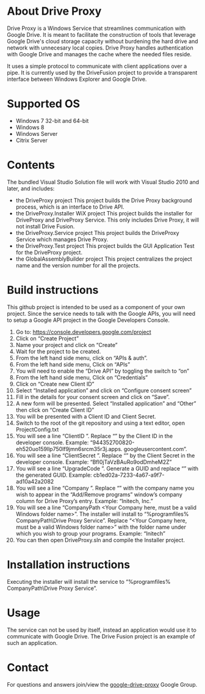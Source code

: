 # About Drive Proxy

Drive Proxy is a Windows Service that streamlines communication with Google
Drive. It is meant to facilitate the construction of tools that leverage Google
Drive's cloud storage capacity without burdening the hard drive and network with
unnecesary local copies. Drive Proxy handles authentication with Google Drive
and manages the cache where the needed files reside.

It uses a simple protocol to communicate with client applications over a pipe.
It is currently used by the DriveFusion project to provide a transparent
interface between Windows Explorer and Google Drive.

# Supported OS

- Windows 7 32-bit and 64-bit
- Windows 8
- Windows Server
- Citrix Server

# Contents

The bundled Visual Studio Solution file will work with Visual Studio 2010 and
later, and includes:
- the DriveProxy project
  This project builds the Drive Proxy background process, which is an interface
  to Drive API.
- the DriveProxy.Installer WiX project
  This project builds the installer for DriveProxy and DriveProxy Service. This
  only includes Drive Proxy, it will not install Drive Fusion.
- the DriveProxy.Service project
  This project builds the DriveProxy Service which manages Drive Proxy.
- the DriveProxy.Test project
  This project builds the GUI Application Test for the DriveProxy project.
- the GlobalAssemblyBuilder project
  This project centralizes the project name and the version number for all the
  projects.

# Build instructions

This github project is intended to be used as a component of your own project.
Since the service needs to talk with the Google APIs, you will need to setup a
Google API project in the Google Developers Console.

  1. Go to: https://console.developers.google.com/project 
  2. Click on “Create Project”
  3. Name your project and click on “Create”
  4. Wait for the project to be created.
  5. From the left hand side menu, click on “APIs & auth”.
  6. From the left hand side menu, Click on “APIs”
  7. You will need to enable the “Drive API” by toggling the switch to “on”
  8. From the left hand side menu, Click on “Credentials”
  9. Click on “Create new Client ID”
 10. Select “Installed application” and click on “Configure consent screen”
 11. Fill in the details for your consent screen and click on “Save”.
 12. A new form will be presented. Select “Installed application” and “Other”
     then click on “Create Client ID”
 13. You will be presented with a Client ID and Client Secret.
 14. Switch to the root of the git repository and using a text editor, open
     ProjectConfig.txt
 15. You will see a line “ClientID <Your application google id here>”. Replace
     “<Your application google id here>” by the Client ID in the developer
     console.
     Example: “944352700820-eh520uo159llp750lf9jmn6srcm35r3j.apps.
     googleusercontent.com”.
 16. You will see a line “ClientSecret <Your application google secret here>”.
     Replace “<Your application google secret here>” by the Client Secret in
     the developer console.
     Example: “BfI0jTaVzBAuRo9odDmheM2Z”
 17. You will see a line “UpgradeCode <A GUID to identify your project here>”.
     Generate a GUID and replace “<A GUID to identify your project here>” with
     the generated GUID.
     Example: cb1ed02a-7233-4a67-a9f7-ad10a42a2082
 18. You will see a line “Company <Your Company name here>”. Replace “<Your
     Company name here>” with the company name you wish to appear in the
     “Add/Remove programs” window’s company column for Drive Proxy’s entry.
     Example: “Initech, Inc.”
 19. You will see a line “CompanyPath <Your Company here, must be a valid
     Windows folder name>”. The installer will install to “%programfiles%\
     CompanyPath\Drive Proxy Service”. Replace “<Your Company here, must be a
     valid Windows folder name>” with the folder name under which you wish to
     group your programs.
     Example: “Initech”
 20. You can then open DriveProxy.sln and compile the Installer project.

# Installation instructions

Executing the installer will install the service to “%programfiles%\
CompanyPath\Drive Proxy Service”.

# Usage

The service can not be used by itself, instead an application would use it to
communicate with Google Drive. The Drive Fusion project is an example of such an
application.

# Contact

For questions and answers join/view the [google-drive-proxy](https://groups.google.com/d/forum/google-drive-proxy) Google Group.
